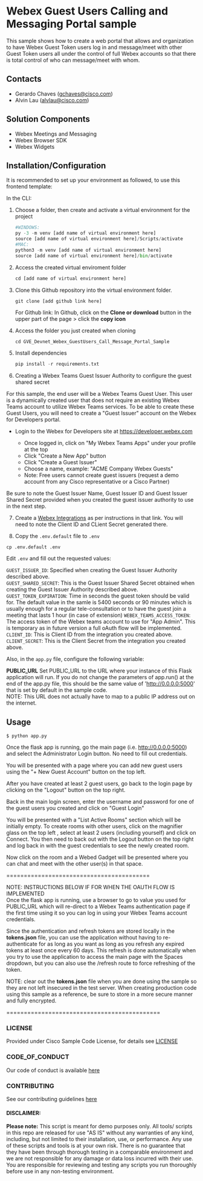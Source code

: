 # Webex Guest Users Calling and Messaging Portal sample

This sample shows how to create a web portal that allows and organization to have Webex Guest Token users log in and message/meet 
with other Guest Token users all under the control of full Webex accounts so that there is total control of who can message/meet with whom.  



## Contacts
* Gerardo Chaves (gchaves@cisco.com)
* Alvin Lau (alvlau@cisco.com)

## Solution Components
* Webex Meetings and Messaging
* Webex Browser SDK
* Webex Widgets


## Installation/Configuration

It is recommended to set up your environment as followed, to use this frontend template:

In the CLI:
1.	Choose a folder, then create and activate a virtual environment for the project
    ```python
    #WINDOWS:
    py -3 -m venv [add name of virtual environment here] 
    source [add name of virtual environment here]/Scripts/activate
    #MAC:
    python3 -m venv [add name of virtual environment here] 
    source [add name of virtual environment here]/bin/activate
    ```

2. Access the created virtual enviroment folder
    ```python
    cd [add name of virtual environment here] 
    ```

3.	Clone this Github repository into the virtual environment folder.
    ```python
    git clone [add github link here]
    ```
    For Github link: 
        In Github, click on the **Clone or download** button in the upper part of the page > click the **copy icon**
         

4. Access the folder you just created when cloning
    ```
    cd GVE_Devnet_Webex_GuestUsers_Call_Message_Portal_Sample
    ```

5.	Install dependencies
    ```python
    pip install -r requirements.txt
    ```

6. Creating a Webex Teams Guest Issuer Authority to configure the guest shared secret

For this sample, the end user will be a Webex Teams Guest User.
This user is a dynamically created user that does not require an existing Webex Teams account to utilize Webex Teams services.
To be able to create these Guest Users, you will need to create a "Guest Issuer" account on the Webex for Developers portal.

- Login to the Webex for Developers site at <https://developer.webex.com>

  - Once logged in, click on "My Webex Teams Apps" under your profile at the top
  - Click "Create a New App" button
  - Click "Create a Guest Issuer"
  - Choose a name, example: "ACME Company Webex Guests"
  - Note: Free users cannot create guest issuers (request a demo account from any Cisco representative or a Cisco Partner)  

Be sure to note the Guest Issuer Name, Guest Issuer ID and Guest Issuer Shared Secret provided when you created the guest issuer authority to use in the next step.   

7. Create a [Webex Integrations](https://developer.webex.com/docs/integrations) as per instructions in that link. You will need to note the Client ID and 
CLient Secret generated there. 


7. Copy the `.env.default` file to `.env` 
```
cp .env.default .env
```
Edit `.env` and fill out the requested values:  

`GUEST_ISSUER_ID`: Specified when creating the Guest Issuer Authority described above.  
`GUEST_SHARED_SECRET`: This is the Guest Issuer Shared Secret obtained when creating the Guest Issuer Authority described above.  
`GUEST_TOKEN_EXPIRATION`: Time in seconds the guest token should be valid for. The default value  in the samle is 5400 seconds or 90 minutes which is usually enough for a regular tele-consultation or to have the guest join a meeting that lasts 1 hour (in case of extension)
`WEBEX_TEAMS_ACCESS_TOKEN`: The access token of the Webex teams account to use for "App Admin". This is temporary as in future version a full
oAuth flow will be implemented.
`CLIENT_ID`: This is Client ID from the integration you created above.
`CLIENT_SECRET`: This is the Client Secret from the integration you created above.

Also, in the `app.py` file, configure the following variable:

**PUBLIC_URL**
Set PUBLIC_URL to the URL where your instance of this Flask application will run. If you do not change the parameters 
of app.run() at the end of the app.py file, this should be the same value of 'http://0.0.0.0:5000' that is set by default 
in the sample code.  
NOTE: This URL does not actually have to map to a public IP address out on the internet. 




## Usage

    $ python app.py

Once the flask app is running, go the main page (i.e. http://0.0.0.0:5000) and select the Administrator Login button. No need to fill out credentials.

You will be presented with a page where you can add new guest users using the "+ New Guest Account" button on the top left. 

After you have created at least 2 guest users, go back to the login page by clicking on the "Logout" button on the top right. 

Back in the main login screen, enter the username and password for one of the guest users you created and click on "Guest Login"

You will be presented with a "List Active Rooms" section which will be initially empty. To create rooms with other users, click on the magnifier glass 
on the top left , select at least 2 users (including yourself) and click on Connect.  You then need to back out with the Logout button on the top right 
and log back in with the guest credentials to see the newly created room.

Now click on the room and a Webed Gadget will be presented where you can chat and meet with the other user(s) in that space.

=========================================  

NOTE: INSTRUCTIONS BELOW IF FOR WHEN THE OAUTH FLOW IS IMPLEMENTED  
Once the flask app is running, use a browser to go to value you used for PUBLIC_URL which will re-direct to a Webex Teams 
authentication page if the first time using it so you can log in using your Webex Teams account credentials. 

Since the authentication and refresh tokens are stored locally in the **tokens.json** file, you can use the application without having to 
re-authenticate for as long as you want as long as you refresh any expired tokens at least once every 60 days. This refresh is done 
automatically when you try to use the application to access the main page with the Spaces dropdown, but you can also use 
the /refresh route to force refreshing of the token. 

NOTE: clear out the **tokens.json** file when you are done using the sample so they are not left insecured in the test server. 
When creating production code using this sample as a reference, be sure to store in a more secure manner and fully encrypted.   

============================================  



### LICENSE

Provided under Cisco Sample Code License, for details see [LICENSE](LICENSE.md)

### CODE_OF_CONDUCT

Our code of conduct is available [here](CODE_OF_CONDUCT.md)

### CONTRIBUTING

See our contributing guidelines [here](CONTRIBUTING.md)

#### DISCLAIMER:
<b>Please note:</b> This script is meant for demo purposes only. All tools/ scripts in this repo are released for use "AS IS" without any warranties of any kind, including, but not limited to their installation, use, or performance. Any use of these scripts and tools is at your own risk. There is no guarantee that they have been through thorough testing in a comparable environment and we are not responsible for any damage or data loss incurred with their use.
You are responsible for reviewing and testing any scripts you run thoroughly before use in any non-testing environment.